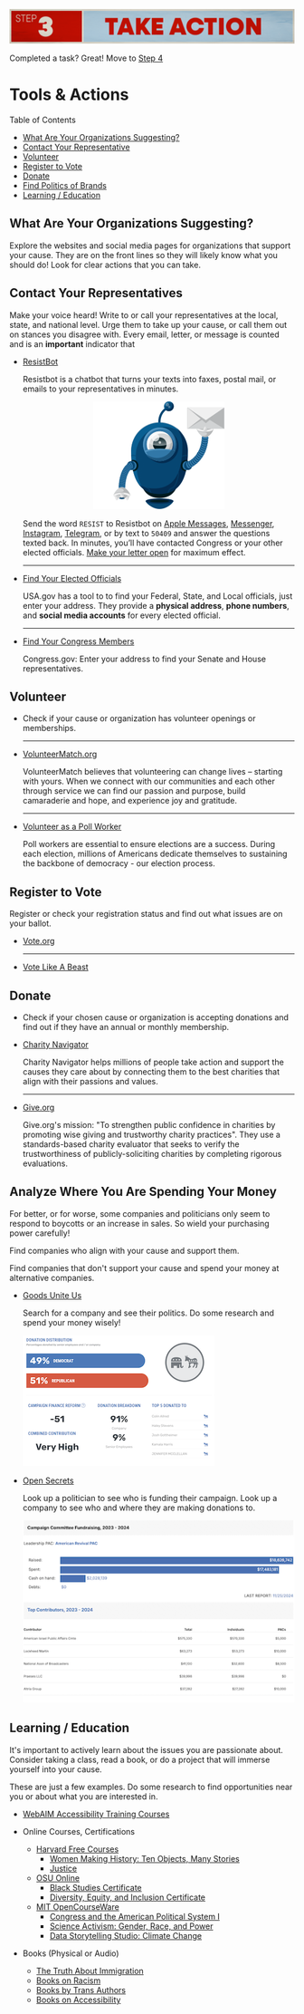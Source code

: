 ![Step 3. Take action.](../../assets/Step3.png)

Completed a task? Great! Move to [Step 4](../step4/)

# Tools & Actions

Table of Contents
- [What Are Your Organizations Suggesting?](#what-are-your-organizations-suggesting)
- [Contact Your Representative](#contact-your-representatives)
- [Volunteer](#volunteer)
- [Register to Vote](#register-to-vote)
- [Donate](#donate)
- [Find Politics of Brands](#analyze-where-you-are-spending-your-money)
- [Learning / Education](#learning--education)


## What Are Your Organizations Suggesting?
Explore the websites and social media pages for organizations that support your cause. They are on the front lines so they will likely know what you should do! Look for clear actions that you can take. 

## Contact Your Representatives
Make your voice heard! Write to or call your representatives at the local, state, and national level. Urge them to take up your cause, or call them out on stances you disagree with. Every email, letter, or message is counted and is an **important** indicator that 

- [ResistBot](https://resist.bot)

  Resistbot is a chatbot that turns your texts into faxes, postal mail, or emails to your representatives in minutes.
  
  <div align="center">
    <img src="../../assets/mailbot.4b7f32a3.svg" alt="Illustrated Resist bot holding an envelope.">
  </div>

  Send the word `RESIST` to Resistbot on 
  [Apple Messages](https://bcrw.apple.com/sms:open?service=iMessage&recipient=urn:biz:d0189b65-f844-4344-adc1-d2d01daca04e&body=resist), 
  [Messenger](https://www.messenger.com/t/1224106861035505?text=resist), 
  [Instagram](https://www.instagram.com/direct/t/107534807309194/?text=), 
  [Telegram](https://t.me/resistbot?start=resist), 
  or by text to `50409` and answer the questions texted back. In minutes, you’ll have contacted Congress or your other elected officials. [Make your letter open](https://resist.bot/letters) for maximum effect.

  ---

- [Find Your Elected Officials](https://www.usa.gov/elected-officials)

  USA.gov has a tool to to find your Federal, State, and Local officials, just enter your address. They provide a **physical address**, **phone numbers**, and **social media accounts** for every elected official. 

  ---

- [Find Your Congress Members](https://www.congress.gov/members/find-your-member) 

  Congress.gov: Enter your address to find your Senate and House representatives.

## Volunteer
- Check if your cause or organization has volunteer openings or memberships. 

  ---

- [VolunteerMatch.org](https://www.volunteermatch.org/)

  VolunteerMatch believes that volunteering can change lives – starting with yours. When we connect with our communities and each other through service we can find our passion and purpose, build camaraderie and hope, and experience joy and gratitude.

  ---
  
- [Volunteer as a Poll Worker](https://www.eac.gov/help-america-vote)

  Poll workers are essential to ensure elections are a success. During each election, millions of Americans dedicate themselves to sustaining the backbone of democracy - our election process.


## Register to Vote 
Register or check your registration status and find out what issues are on your ballot.
- [Vote.org](https://www.vote.org/)

  ---
- [Vote Like A Beast](https://www.votelikeabeast.com/)

## Donate 
- Check if your chosen cause or organization is accepting donations and find out if they have an annual or monthly membership. 

- [Charity Navigator](https://www.charitynavigator.org/)

  Charity Navigator helps millions of people take action and support the causes they care about by connecting them to the best charities that align with their passions and values.

  ---

- [Give.org](https://give.org/) 

  Give.org's mission: "To strengthen public confidence in charities by promoting wise giving and trustworthy charity practices". They use a standards-based charity evaluator that seeks to verify the trustworthiness of publicly-soliciting charities by completing rigorous evaluations. 

## Analyze Where You Are Spending Your Money
For better, or for worse, some companies and politicians only seem to respond to boycotts or an increase in sales. So wield your purchasing power carefully! 

Find companies who align with your cause and support them. 

Find companies that don't support your cause and spend your money at alternative companies.

- [Goods Unite Us](https://www.goodsuniteus.com/)
  
  Search for a company and see their politics. Do some research and spend your money wisely!

  ![Screenshot of a dashboard showing breakdowns and graphs of donations a company has made.](../../assets/GoodsUniteUs.png)


- [Open Secrets](https://www.opensecrets.org/)

  Look up a politician to see who is funding their campaign. Look up a company to see who and where they are making donations to. 

  ![Screenshot of a dashboard showing who has been donating to a politician.](../../assets/OS.png)

## Learning / Education
It's important to actively learn about the issues you are passionate about. Consider taking a class, read a book, or do a project that will immerse yourself into your cause.

These are just a few examples. Do some research to find opportunities near you or about what you are interested in. 

- [WebAIM Accessibility Training Courses](https://webaim.org/services/training/)

- Online Courses, Certifications
  - [Harvard Free Courses](https://pll.harvard.edu/catalog/free?page=1)
    - [Women Making History: Ten Objects, Many Stories](https://pll.harvard.edu/course/women-making-history-ten-objects-many-stories)
    - [Justice](https://pll.harvard.edu/course/justice)
  - [OSU Online](https://online.osu.edu/)
    - [Black Studies Certificate](https://online.osu.edu/undergraduate-certificates/black-studies-certificate/)
    - [Diversity, Equity, and Inclusion Certificate](https://online.osu.edu/undergraduate-certificates/diversity-equity-inclusion-certificate/)
  - [MIT OpenCourseWare](https://ocw.mit.edu/)
    - [Congress and the American Political System I](https://ocw.mit.edu/courses/17-251-congress-and-the-american-political-system-i-fall-2016/)
    - [Science Activism: Gender, Race, and Power](https://ocw.mit.edu/courses/wgs-160j-science-activism-gender-race-and-power-fall-2019/)
    - [Data Storytelling Studio: Climate Change](https://ocw.mit.edu/courses/cms-631-data-storytelling-studio-climate-change-spring-2017/)

- Books (Physical or Audio)
  - [The Truth About Immigration](https://us.macmillan.com/books/9781250288240/thetruthaboutimmigration/)
  - [Books on Racism](https://www.powells.com/featured/antiracism)
  - [Books by Trans Authors](https://glaad.org/eight-books-from-trans-authors-to-read-for-trans-awareness-week/)
  - [Books on Accessibility](https://www.goodreads.com/shelf/show/accessibility)
